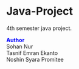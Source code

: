 # Java-Project
4th semester java project.

<div style="color: blue; font-weight: bold;">
    Author
</div>

<div>
    Sohan Nur<br>
    Tasnif Emran Ekanto<br>
    Noshin Syara Promitee
</div>